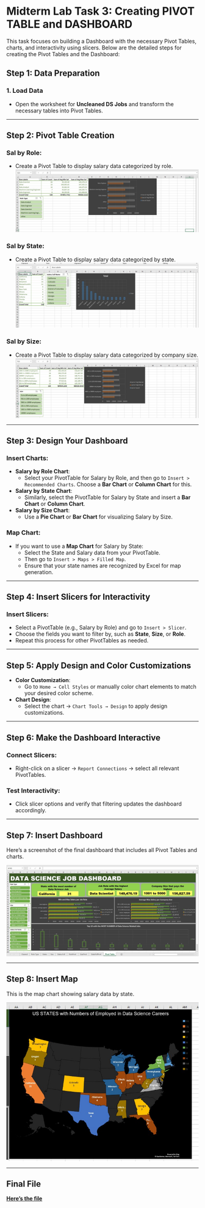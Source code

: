 # Midterm Lab Task 3: Creating PIVOT TABLE and DASHBOARD

This task focuses on building a Dashboard with the necessary Pivot Tables, charts, and interactivity using slicers. Below are the detailed steps for creating the Pivot Tables and the Dashboard:

## Step 1: Data Preparation

### 1. **Load Data**
- Open the worksheet for **Uncleaned DS Jobs** and transform the necessary tables into Pivot Tables.

---

## Step 2: Pivot Table Creation

### **Sal by Role:**
- Create a Pivot Table to display salary data categorized by role.
![Role Pivot](Images/RolePivot.jpg)

### **Sal by State:**
- Create a Pivot Table to display salary data categorized by state.
![State Pivot](Images/StatePivot.jpg)

### **Sal by Size:**
- Create a Pivot Table to display salary data categorized by company size.
![Size Pivot](Images/SizePivot.jpg)

---

## Step 3: Design Your Dashboard

### **Insert Charts:**

- **Salary by Role Chart**: 
  - Select your PivotTable for Salary by Role, and then go to `Insert > Recommended Charts`. Choose a **Bar Chart** or **Column Chart** for this.
- **Salary by State Chart**: 
  - Similarly, select the PivotTable for Salary by State and insert a **Bar Chart** or **Column Chart**.
- **Salary by Size Chart**: 
  - Use a **Pie Chart** or **Bar Chart** for visualizing Salary by Size.

### **Map Chart:**

- If you want to use a **Map Chart** for Salary by State:
  - Select the State and Salary data from your PivotTable.
  - Then go to `Insert > Maps > Filled Map`.
  - Ensure that your state names are recognized by Excel for map generation.

---

## Step 4: Insert Slicers for Interactivity

### **Insert Slicers:**

- Select a PivotTable (e.g., Salary by Role) and go to `Insert > Slicer`.
- Choose the fields you want to filter by, such as **State**, **Size**, or **Role**.
- Repeat this process for other PivotTables as needed.

---

## Step 5: Apply Design and Color Customizations

- **Color Customization**: 
  - Go to `Home → Cell Styles` or manually color chart elements to match your desired color scheme.
- **Chart Design**:
  - Select the chart → `Chart Tools → Design` to apply design customizations.

---

## Step 6: Make the Dashboard Interactive

### **Connect Slicers:**

- Right-click on a slicer → `Report Connections` → select all relevant PivotTables.

### **Test Interactivity:**

- Click slicer options and verify that filtering updates the dashboard accordingly.

---

## Step 7: Insert Dashboard

Here’s a screenshot of the final dashboard that includes all Pivot Tables and charts.

![Dashboard](Images/DashBoard.jpg)

---

## Step 8: Insert Map

This is the map chart showing salary data by state.

![Pivot Map](Images/PivotMap.jpg)

---

## Final File

[**Here’s the file**](https://github.com/NaythanIsME/EDM-Portfolio/blob/main/Midterm%20Task%203/Files/NathanielLimiacPivot.xlsx)

